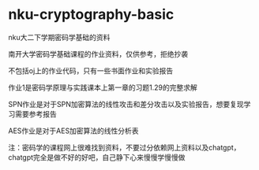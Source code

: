# nku-cryptography-basic
nku大二下学期密码学基础的资料

南开大学密码学基础课程的作业资料，仅供参考，拒绝抄袭 

不包括oj上的作业代码，只有一些书面作业和实验报告 

作业1是密码学原理与实践课本上第一章的习题1.29的完整求解 

SPN作业是对于SPN加密算法的线性攻击和差分攻击以及实验报告，想要复现学习需要参考报告 

AES作业是对于AES加密算法的线性分析表

注：密码学的课程网上很难找到资料，不要过分依赖网上资料以及chatgpt，chatgpt完全是做不好的好吧，自己静下心来慢慢学慢慢做

